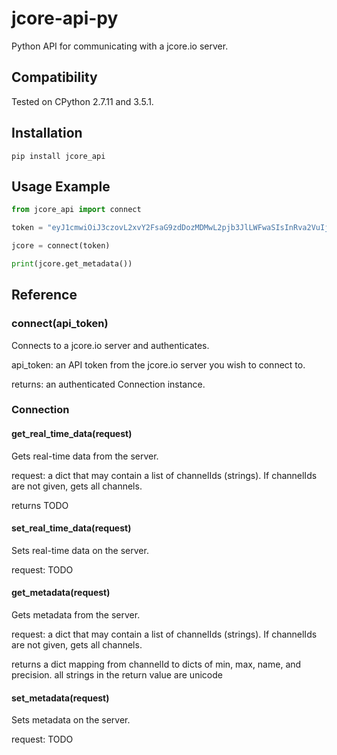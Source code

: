 # jcore-api-py

Python API for communicating with a jcore.io server.

## Compatibility

Tested on CPython 2.7.11 and 3.5.1.

## Installation

```
pip install jcore_api
```

## Usage Example

```py
from jcore_api import connect

token = "eyJ1cmwiOiJ3czovL2xvY2FsaG9zdDozMDMwL2pjb3JlLWFwaSIsInRva2VuIjoiRWxsOGpBd1NRcGd4d2RidkJDSXo4dGZqL2VWSE9nWnV2RGFVM1JxM0tZRnFZaXVYeWZDa1VnbTlQbmVINHQ5aCJ9"

jcore = connect(token)

print(jcore.get_metadata())
```

## Reference

### connect(api_token)

Connects to a jcore.io server and authenticates.

api_token: an API token from the jcore.io server you wish to connect to.

returns: an authenticated Connection instance.

### Connection

#### get_real_time_data(request)

Gets real-time data from the server.

request: a dict that may contain a list of channelIds (strings).
         If channelIds are not given, gets all channels.

returns TODO

#### set_real_time_data(request)

Sets real-time data on the server.

request: TODO

#### get_metadata(request)

Gets metadata from the server.

request: a dict that may contain a list of channelIds (strings).
         If channelIds are not given, gets all channels.

returns a dict mapping from channelId to dicts of min, max, name, and precision.
        all strings in the return value are unicode

#### set_metadata(request)

Sets metadata on the server.

request: TODO
